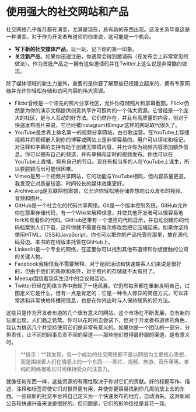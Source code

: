 # 使用强大的社交网站和产品

社交网络几乎每月都在演变，尤其是现在，总有新的东西出现。这没关系毕竟这是一种演变。对于作为开发者布道师的你来说，这可能是一个机会。

-   **写下新的社交媒体产品**。玩一玩，记下你的第一印象。
-   **关注新产品**。如果你迅速注册，你通常会得到邀请码（在发布会上非常常见的做法）。作为首批产品之一拥有这些邀请码并在Twitter上这么说是非常酷的做法。

除了媒体领域的新生力量外，重要的是你要了解那些已经建立起来的、拥有专家网络并允许你轻松存储和访问内容的伟大资源。

-   Flickr曾经是一个领先的照片分享社区，允许你存储照片和屏幕截图。Flickr仍然是为你的演示文稿提供创意共享许可照片的一个伟大资源。它曾经是一个庞大的社区，是与人互动的好方法。它仍然存在，并且有高质量的内容，但对于快速发布图片来说，它已经被Instagram和Imgur这样的网站取代很久了。
-   YouTube是世界上排名第一的视频分享网站，由谷歌运营。在YouTube上存储视频并将视频嵌入到你的博客或网站上是非常容易的。用户可以评论和标记。对注释和字幕的支持有助于创建无障碍内容，并允许你为视频内容添加额外信息。你可以拥有自己的频道，并有草稿和定时的视频发布。你也可以在YouTube上直播，拥有自己的节目。现在有相当多的人在YouTube上谋生，所以要脱颖而出可能很困难。
-   Vimeo是另一个视频共享网站，它的功能与YouTube相同，但内容质量更高。我发现它对质量较高、时间较长的媒体效果更好。
-   Archive.org是互联网档案馆，它允许你轻松地存储你想向公众发布的视频、音频和图片。
-   GitHub是一个社会化的代码共享网络。Git是一个版本控制系统，GitHub允许你在那里存储代码，有一个Wiki来解释信息，并使其他开发者可以很容易地fork和观看你的代码。GitHub还带有一个漂亮的代码显示，并自动创建你的代码档案供人们下载，这样你就不需要在每次修改后把它压缩起来。如果你坚持使用HTML、CSS和JavaScript，你也可以把你的产品托管在那里，放在源代码旁边。本书的在线版本托管在GitHub上。
-   LinkedIn是一个专业的网络，在这里你可以找到其他布道师和你想接触的公司的关键人物。
-   Facebook我相信我不需要解释。对于组织活动和快速联系人们来说是很好的，但由于他们的条款和条件，对于照片的存储就不太有用了。
-   Meetup围绕着现实生活中的会议和活动。
-   Twitter已经在网络世界中掀起了一场风暴。它仍然每天都在重新发明自己，试图定义它是什么，但有一点是肯定的：它是一种令人惊异的简便方式，可以非常远和非常快地传播短信息，也是在你外出时与人保持联系的好方法。

这些只是作为开发者布道的几个很有意义的网站。这个市场在不断发展，总有新的玩家出现，人们趋之若鹜。你可以花时间去尝试下。但对于开发者布道师的角色，我认为挑选几个并坚持使用它们是非常有意义的。如果你是一个团队的一部分，分担责任，让不同的同事负责不同的渠道——那些他们觉得最舒服的渠道，是有意义的。

> **提示：**我发现，每一个成功的社交网络都不是以网络为主要核心思想，而是围绕着人们在情感上的一个东西——图片、视频、旅游、音乐等等。单纯的网络很难长时间保持受众的注意力。

就像任何东西一样，这些资源的有用性取决于你对它们的贡献。好的标题写作、描述、注释和标签将使它们对世界更有用，并使你更容易找到你几周前放上去的东西。一些较新的社交平台将自己定义为一个快速发布的地方，自动消失。这对新闻公告和快速兴奋来说是很好的。但问题是，它们的影响往往是昙花一现。